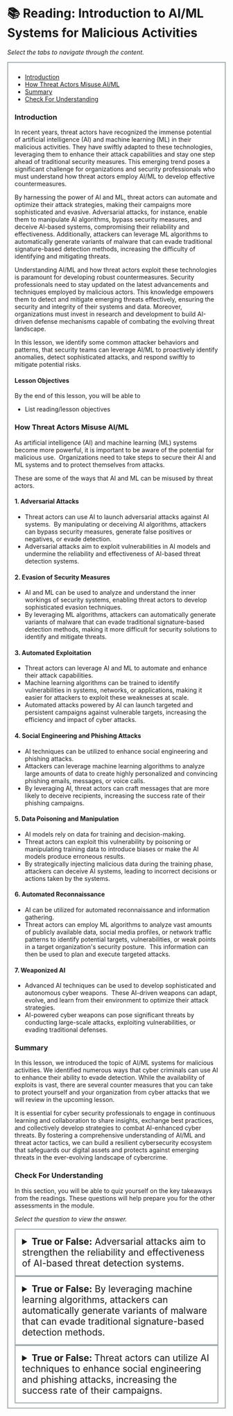 # 📚 Reading: Introduction to AI/ML Systems for Malicious Activities

<p><em>Select the tabs to navigate through the content.</em></p>
<div style="margin: 1em 0%; padding: 10px 15px; border: 2px solid #A2AAAD; background: #ffffff; font-size: 100%; overflow: auto;">
<div class="enhanceable_content tabs">
<ul>
<li><a href="#fragment-1">Introduction</a></li>
<li><a href="#fragment-2">How Threat Actors Misuse AI/ML</a></li>
<li><a href="#fragment-3">Summary</a></li>
<li><a href="#fragment-4">Check For Understanding</a></li>
</ul>
<div id="fragment-1" style="overflow: auto:;">
<h3>Introduction</h3>
<p>In recent years, threat actors have recognized the immense potential of artificial intelligence (AI) and machine learning (ML) in their malicious activities. They have swiftly adapted to these technologies, leveraging them to enhance their attack capabilities and stay one step ahead of traditional security measures. This emerging trend poses a significant challenge for organizations and security professionals who must understand how threat actors employ AI/ML to develop effective countermeasures.</p>
<p>By harnessing the power of AI and ML, threat actors can automate and optimize their attack strategies, making their campaigns more sophisticated and evasive. Adversarial attacks, for instance, enable them to manipulate AI algorithms, bypass security measures, and deceive AI-based systems, compromising their reliability and effectiveness. Additionally, attackers can leverage ML algorithms to automatically generate variants of malware that can evade traditional signature-based detection methods, increasing the difficulty of identifying and mitigating threats.</p>
<p>Understanding AI/ML and how threat actors exploit these technologies is paramount for developing robust countermeasures. Security professionals need to stay updated on the latest advancements and techniques employed by malicious actors. This knowledge empowers them to detect and mitigate emerging threats effectively, ensuring the security and integrity of their systems and data. Moreover, organizations must invest in research and development to build AI-driven defense mechanisms capable of combating the evolving threat landscape.&nbsp;</p>
<p>In this lesson, we identify some common attacker behaviors and patterns, that security teams can leverage AI/ML to proactively identify anomalies, detect sophisticated attacks, and respond swiftly to mitigate potential risks.</p>
<h4>Lesson Objectives</h4>
<p>By the end of this lesson, you will be able to&nbsp;</p>
<ul>
<li>List reading/lesson objectives&nbsp;</li>
</ul>
</div>
<div id="fragment-2" style="overflow: auto:;">
<h3>How Threat Actors Misuse AI/ML</h3>
<p>As artificial intelligence (AI) and machine learning (ML) systems become more powerful, it is important to be aware of the potential for malicious use. &nbsp;Organizations need to take steps to secure their AI and ML systems and to protect themselves from attacks.</p>
<p>These are some of the ways that AI and ML can be misused by threat actors.</p>
<h4>1. Adversarial Attacks</h4>
<ul>
<li>Threat actors can use AI to launch adversarial attacks against AI systems. &nbsp;By manipulating or deceiving AI algorithms, attackers can bypass security measures, generate false positives or negatives, or evade detection.</li>
<li>Adversarial attacks aim to exploit vulnerabilities in AI models and undermine the reliability and effectiveness of AI-based threat detection systems.</li>
</ul>
<h4>2. Evasion of Security Measures</h4>
<ul>
<li>AI and ML can be used to analyze and understand the inner workings of security systems, enabling threat actors to develop sophisticated evasion techniques.</li>
<li>By leveraging ML algorithms, attackers can automatically generate variants of malware that can evade traditional signature-based detection methods, making it more difficult for security solutions to identify and mitigate threats.</li>
</ul>
<h4>3. Automated Exploitation&nbsp;</h4>
<ul>
<li>Threat actors can leverage AI and ML to automate and enhance their attack capabilities.&nbsp;</li>
<li>Machine learning algorithms can be trained to identify vulnerabilities in systems, networks, or applications, making it easier for attackers to exploit these weaknesses at scale. &nbsp;</li>
<li>Automated attacks powered by AI can launch targeted and persistent campaigns against vulnerable targets, increasing the efficiency and impact of cyber attacks.</li>
</ul>
<h4>4. Social Engineering and Phishing Attacks</h4>
<ul>
<li>AI techniques can be utilized to enhance social engineering and phishing attacks.</li>
<li>Attackers can leverage machine learning algorithms to analyze large amounts of data to create highly personalized and convincing phishing emails, messages, or voice calls. &nbsp;</li>
<li>By leveraging AI, threat actors can craft messages that are more likely to deceive recipients, increasing the success rate of their phishing campaigns.</li>
</ul>
<h4>5. Data Poisoning and Manipulation</h4>
<ul>
<li>AI models rely on data for training and decision-making. &nbsp;</li>
<li>Threat actors can exploit this vulnerability by poisoning or manipulating training data to introduce biases or make the AI models produce erroneous results.</li>
<li>By strategically injecting malicious data during the training phase, attackers can deceive AI systems, leading to incorrect decisions or actions taken by the systems.</li>
</ul>
<h4>6. Automated Reconnaissance</h4>
<ul>
<li>AI can be utilized for automated reconnaissance and information gathering. &nbsp;</li>
<li>Threat actors can employ ML algorithms to analyze vast amounts of publicly available data, social media profiles, or network traffic patterns to identify potential targets, vulnerabilities, or weak points in a target organization's security posture. &nbsp;This information can then be used to plan and execute targeted attacks.</li>
</ul>
<h4>7. Weaponized AI</h4>
<ul>
<li>Advanced AI techniques can be used to develop sophisticated and autonomous cyber weapons. &nbsp;These AI-driven weapons can adapt, evolve, and learn from their environment to optimize their attack strategies. &nbsp;</li>
<li>AI-powered cyber weapons can pose significant threats by conducting large-scale attacks, exploiting vulnerabilities, or evading traditional defenses.</li>
</ul>
</div>
<div id="fragment-3" style="overflow: auto:;">
<h3>Summary</h3>
<p>In this lesson, we introduced the topic of AI/ML systems for malicious activities. We identified numerous ways that cyber criminals can use AI to enhance their ability to evade detection. While the availability of exploits is vast, there are several counter measures that you can take to protect yourself and your organization from cyber attacks that we will review in the upcoming lesson.</p>
<p>It is essential for cyber security professionals to engage in continuous learning and collaboration to share insights, exchange best practices, and collectively develop strategies to combat AI-enhanced cyber threats. By fostering a comprehensive understanding of AI/ML and threat actor tactics, we can build a resilient cybersecurity ecosystem that safeguards our digital assets and protects against emerging threats in the ever-evolving landscape of cybercrime.</p>
</div>
<div id="fragment-4" style="overflow: auto:;">
<h3>Check For Understanding</h3>
<p>In this section, you will be able to quiz yourself on the key takeaways from the readings. These questions will help prepare you for the other assessments in the module.&nbsp;</p>
<p><em>Select the question to view the answer.</em></p>
<details>
<summary style="padding: 15px; font-size: 150%; border: 2px solid #A2AAAD;"><strong>True or False:</strong> Adversarial attacks aim to strengthen the reliability and effectiveness of AI-based threat detection systems.</summary>
<p style="margin-left: 10px;"><strong>False</strong>, adversarial attacks aim to exploit vulnerabilities in AI models and undermine the reliability and effectiveness of AI-based threat detection systems.</p>
</details><details>
<summary style="padding: 15px; font-size: 150%; border: 2px solid #A2AAAD;"><strong>True or False:</strong> By leveraging machine learning algorithms, attackers can automatically generate variants of malware that can evade traditional signature-based detection methods.</summary>
<p style="margin-left: 10px;"><strong>True</strong>, machine learning algorithms can be trained to identify vulnerabilities in systems, networks, or applications, making it easier for attackers to exploit these weaknesses at scale.</p>
</details><details>
<summary style="padding: 15px; font-size: 150%; border: 2px solid #A2AAAD;"><strong>True or False: </strong>Threat actors can utilize AI techniques to enhance social engineering and phishing attacks, increasing the success rate of their campaigns.</summary>
<p style="margin-left: 10px;"><strong>True</strong>, AI techniques can be utilized to enhance social engineering and phishing attacks.&nbsp;</p>
</details></div>
</div>
</div>